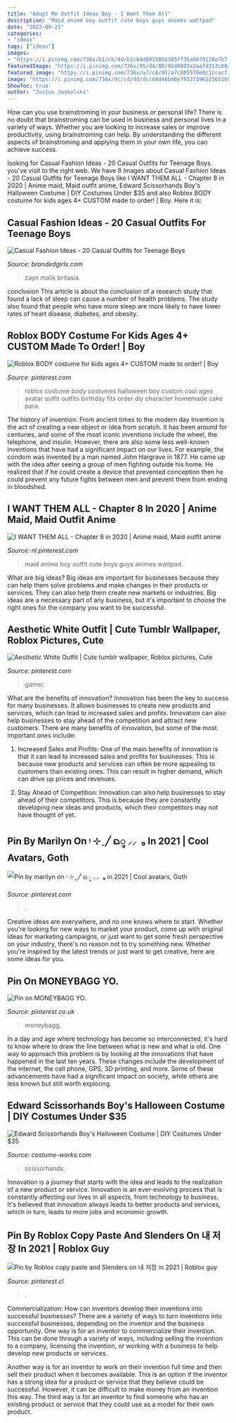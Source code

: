 ```yaml
---
title: "Adopt Me Outfit Ideas Boy - I Want Them All"
description: "Maid anime boy outfit cute boys guys animes wattpad"
date: "2023-09-21"
categories:
- "ideas"
tags: ["ideas"]
images:
- "https://i.pinimg.com/736x/b1/cb/4d/b1cb4d6915056305ff35a667d128e7b7.jpg"
featuredImage: "https://i.pinimg.com/736x/95/d4/80/95d4807e2aafd313c88a71e265848eb4.jpg"
featured_image: "https://i.pinimg.com/736x/a7/c8/05/a7c805976e0c1ccacf135ef633806bf1.jpg"
image: "https://i.pinimg.com/736x/dc/cd/4d/dccd4d46bd6e79337396525651b00e68.jpg"
ShowToc: true
author: "Justus Jaskolski"
---
```



How can you use brainstroming in your business or personal life?
There is no doubt that brainstroming can be used in business and personal lives in a variety of ways. Whether you are looking to increase sales or improve productivity, using brainstroming can help. By understanding the different aspects of brainstroming and applying them in your own life, you can achieve success.

	

		
looking for Casual Fashion Ideas - 20 Casual Outfits for Teenage Boys you've visit to the right web. We have 8 Images about Casual Fashion Ideas - 20 Casual Outfits for Teenage Boys like I WANT THEM ALL - Chapter 8 in 2020 | Anime maid, Maid outfit anime, Edward Scissorhands Boy&#039;s Halloween Costume | DIY Costumes Under $35 and also Roblox BODY costume for kids ages 4+ CUSTOM made to order! | Boy. Here it is:
		
    
## Casual Fashion Ideas - 20 Casual Outfits For Teenage Boys

<img loading=lazy src="https://www.brandedgirls.com/wp-content/uploads/2017/03/casual-outfit-number-1.jpg" onerror="this.onerror=null;this.src='https://tse4.mm.bing.net/th?id=OIP.4NzBFMka9s8Wt8t3Qodx4gHaLG&amp;pid=15.1';" alt="Casual Fashion Ideas - 20 Casual Outfits for Teenage Boys">

_Source: brandedgirls.com_

>zayn malik britasia. 

	

conclusion
This article is about the conclusion of a research study that found a lack of sleep can cause a number of health problems. The study also found that people who have more sleep are more likely to have lower rates of heart disease, diabetes, and obesity.

    
## Roblox BODY Costume For Kids Ages 4+ CUSTOM Made To Order! | Boy

<img loading=lazy src="https://i.pinimg.com/736x/a0/bc/27/a0bc2737fd4a7d8069e397109dd73886.jpg" onerror="this.onerror=null;this.src='https://tse2.mm.bing.net/th?id=OIP.QMZFsFUtumPrYCERc1PpeAHaL0&amp;pid=15.1';" alt="Roblox BODY costume for kids ages 4+ CUSTOM made to order! | Boy">

_Source: pinterest.com_

>roblox costume body costumes halloween boy custom cool ages avatar outfit outfits birthday fits order diy character homemade cake para. 

	

The history of invention: From ancient times to the modern day
Invention is the act of creating a new object or idea from scratch. It has been around for centuries, and some of the most iconic inventions include the wheel, the telephone, and insulin. However, there are also some less well-known inventions that have had a significant impact on our lives. For example, the condom was invented by a man named John Hargrave in 1877. He came up with the idea after seeing a group of men fighting outside his home. He realized that if he could create a device that prevented conception then he could prevent any future fights between men and prevent them from ending in bloodshed.

    
## I WANT THEM ALL - Chapter 8 In 2020 | Anime Maid, Maid Outfit Anime

<img loading=lazy src="https://i.pinimg.com/736x/dc/cd/4d/dccd4d46bd6e79337396525651b00e68.jpg" onerror="this.onerror=null;this.src='https://tse4.mm.bing.net/th?id=OIP.bRzD3AiZlQ2JeR7kaQj3MwHaLv&amp;pid=15.1';" alt="I WANT THEM ALL - Chapter 8 in 2020 | Anime maid, Maid outfit anime">

_Source: nl.pinterest.com_

>maid anime boy outfit cute boys guys animes wattpad. 

	

What are big ideas?
Big ideas are important for businesses because they can help them solve problems and make changes in their products or services. They can also help them create new markets or industries. Big ideas are a necessary part of any business, but it's important to choose the right ones for the company you want to be successful.

    
## Aesthetic White Outfit | Cute Tumblr Wallpaper, Roblox Pictures, Cute

<img loading=lazy src="https://i.pinimg.com/736x/44/37/81/4437816b517b0eab56328ea51ab71e70.jpg" onerror="this.onerror=null;this.src='https://tse1.mm.bing.net/th?id=OIP.ZyFDfN7AaSmKzk1eDn1-mgAAAA&amp;pid=15.1';" alt="Aesthetic White Outfit | Cute tumblr wallpaper, Roblox pictures, Cute">

_Source: pinterest.com_

>gamer. 

	

What are the benefits of innovation?
Innovation has been the key to success for many businesses. It allows businesses to create new products and services, which can lead to increased sales and profits. Innovation can also help businesses to stay ahead of the competition and attract new customers.
There are many benefits of innovation, but some of the most important ones include:

1) Increased Sales and Profits: One of the main benefits of innovation is that it can lead to increased sales and profits for businesses. This is because new products and services can often be more appealing to customers than existing ones. This can result in higher demand, which can drive up prices and revenues.

2) Stay Ahead of Competition: Innovation can also help businesses to stay ahead of their competitors. This is because they are constantly developing new ideas and products, which their competitors may not have thought of yet.

    
## Pin By Marilyn On ᵎ ⊹ ִֶָ ╱ ᨳ᭬ ⸝⸝ ️ ₉ In 2021 | Cool Avatars, Goth

<img loading=lazy src="https://i.pinimg.com/736x/95/d4/80/95d4807e2aafd313c88a71e265848eb4.jpg" onerror="this.onerror=null;this.src='https://tse3.mm.bing.net/th?id=OIP.OyLWDtKzK-DZ6crgSRb3JAAAAA&amp;pid=15.1';" alt="Pin by marilyn on ᵎ ⊹ ִֶָ ╱ ᨳ᭬ ⸝⸝ ️ ₉ in 2021 | Cool avatars, Goth">

_Source: pinterest.com_

>. 

	

Creative ideas are everywhere, and no one knows where to start. Whether you're looking for new ways to market your product, come up with original ideas for marketing campaigns, or just want to get some fresh perspective on your industry, there's no reason not to try something new. Whether you're inspired by the latest trends or just want to get creative, here are some ideas for you.

    
## Pin On MONEYBAGG YO.

<img loading=lazy src="https://i.pinimg.com/736x/b1/cb/4d/b1cb4d6915056305ff35a667d128e7b7.jpg" onerror="this.onerror=null;this.src='https://tse2.mm.bing.net/th?id=OIP.t2NJZURWyWaHZtuBGluHgQHaJI&amp;pid=15.1';" alt="Pin on MONEYBAGG YO.">

_Source: pinterest.co.uk_

>moneybagg. 

	

In a day and age where technology has become so interconnected, it's hard to know where to draw the line between what is new and what is old. One way to approach this problem is by looking at the innovations that have happened in the last ten years. These changes include the development of the internet, the cell phone, GPS, 3D printing, and more. Some of these advancements have had a significant impact on society, while others are less known but still worth exploring.

    
## Edward Scissorhands Boy&#039;s Halloween Costume | DIY Costumes Under $35

<img loading=lazy src="https://photos.costume-works.com/full/edward_scissorhands295.jpg" onerror="this.onerror=null;this.src='https://tse1.mm.bing.net/th?id=OIP.siq9hS6ycOIG_P6R75E2KwHaLH&amp;pid=15.1';" alt="Edward Scissorhands Boy&#039;s Halloween Costume | DIY Costumes Under $35">

_Source: costume-works.com_

>scissorhands. 

	

Innovation is a journey that starts with the idea and leads to the realization of a new product or service. Innovation is an ever-evolving process that is constantly affecting our lives in all aspects, from technology to business. It's believed that innovation always leads to better products and services, which in turn, leads to more jobs and economic growth.

    
## Pin By Roblox Copy Paste And Slenders On 내 저장 In 2021 | Roblox Guy

<img loading=lazy src="https://i.pinimg.com/736x/a7/c8/05/a7c805976e0c1ccacf135ef633806bf1.jpg" onerror="this.onerror=null;this.src='https://tse1.mm.bing.net/th?id=OIP.27Lt7qsVdv4aoz0mwm70dAHaHc&amp;pid=15.1';" alt="Pin by Roblox copy paste and Slenders on 내 저장 in 2021 | Roblox guy">

_Source: pinterest.cl_

>. 

	

Commercialization: How can inventors develop their inventions into successful businesses?
There are a variety of ways to turn inventions into successful businesses, depending on the inventor and the business opportunity. 
One way is for an inventor to commercialize their invention. This can be done through a variety of ways, including selling the invention to a company, licensing the invention, or working with a business to help develop new products or services. 

Another way is for an inventor to work on their invention full time and then sell their product when it becomes available. This is an option if the inventor has a strong idea for a product or service that they believe could be successful. However, it can be difficult to make money from an invention this way. 
The third way is for an inventor to find someone who has an existing product or service that they could use as a model for their own product.


